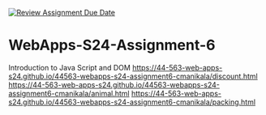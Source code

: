 [![Review Assignment Due Date](https://classroom.github.com/assets/deadline-readme-button-24ddc0f5d75046c5622901739e7c5dd533143b0c8e959d652212380cedb1ea36.svg)](https://classroom.github.com/a/1Z6dGCon)
# WebApps-S24-Assignment-6
Introduction to Java Script and DOM
https://44-563-web-apps-s24.github.io/44563-webapps-s24-assignment6-cmanikala/discount.html
https://44-563-web-apps-s24.github.io/44563-webapps-s24-assignment6-cmanikala/animal.html
https://44-563-web-apps-s24.github.io/44563-webapps-s24-assignment6-cmanikala/packing.html
